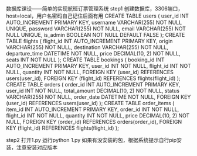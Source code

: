 数据库课设——简单的实现航班订票管理系统
step1
   创建数据库，3306端口，host=local，用户名密码自己记住后面有用
   CREATE TABLE users (
    user_id INT AUTO_INCREMENT PRIMARY KEY,
    username VARCHAR(255) NOT NULL UNIQUE,
    password VARCHAR(255) NOT NULL,
    email VARCHAR(255) NOT NULL UNIQUE,
    is_admin BOOLEAN NOT NULL DEFAULT FALSE
);
CREATE TABLE flights (
    flight_id INT AUTO_INCREMENT PRIMARY KEY,
    origin VARCHAR(255) NOT NULL,
    destination VARCHAR(255) NOT NULL,
    departure_time DATETIME NOT NULL,
    price DECIMAL(10, 2) NOT NULL,
    seats INT NOT NULL
);
CREATE TABLE bookings (
    booking_id INT AUTO_INCREMENT PRIMARY KEY,
    user_id INT NOT NULL,
    flight_id INT NOT NULL,
    quantity INT NOT NULL,
    FOREIGN KEY (user_id) REFERENCES users(user_id),
    FOREIGN KEY (flight_id) REFERENCES flights(flight_id)
);
CREATE TABLE orders (
    order_id INT AUTO_INCREMENT PRIMARY KEY,
    user_id INT NOT NULL,
    total_amount DECIMAL(10, 2) NOT NULL,
    status VARCHAR(255) NOT NULL,
    order_date DATETIME NOT NULL,
    FOREIGN KEY (user_id) REFERENCES users(user_id)
);
CREATE TABLE order_items (
    item_id INT AUTO_INCREMENT PRIMARY KEY,
    order_id INT NOT NULL,
    flight_id INT NOT NULL,
    quantity INT NOT NULL,
    price DECIMAL(10, 2) NOT NULL,
    FOREIGN KEY (order_id) REFERENCES orders(order_id),
    FOREIGN KEY (flight_id) REFERENCES flights(flight_id)
);



   

step2
   打开1.py
   运行python 1.py
   如果有没安装的包，根据系统提示自行pip安装，注意安装对应版本

